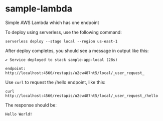 # sample-lambda
Simple AWS Lambda which has one endpoint

To deploy using serverless, use the following command:

```shell
serverless deploy --stage local --region us-east-1
```

After deploy completes, you should see a message in output like this:

```shell
✔ Service deployed to stack sample-app-local (28s)

endpoint: http://localhost:4566/restapis/u2cw487nt5/local/_user_request_
```

Use `curl` to request the /hello endpoint, like this:

```shell
curl http://localhost:4566/restapis/u2cw487nt5/local/_user_request_/hello
```

The response should be:

```shell
Hello World!
```